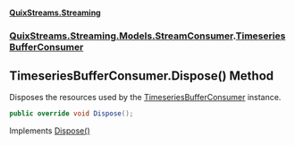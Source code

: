 #### [QuixStreams.Streaming](index.md 'index')
### [QuixStreams.Streaming.Models.StreamConsumer](QuixStreams.Streaming.Models.StreamConsumer.md 'QuixStreams.Streaming.Models.StreamConsumer').[TimeseriesBufferConsumer](TimeseriesBufferConsumer.md 'QuixStreams.Streaming.Models.StreamConsumer.TimeseriesBufferConsumer')

## TimeseriesBufferConsumer.Dispose() Method

Disposes the resources used by the [TimeseriesBufferConsumer](TimeseriesBufferConsumer.md 'QuixStreams.Streaming.Models.StreamConsumer.TimeseriesBufferConsumer') instance.

```csharp
public override void Dispose();
```

Implements [Dispose()](https://docs.microsoft.com/en-us/dotnet/api/System.IDisposable.Dispose 'System.IDisposable.Dispose')